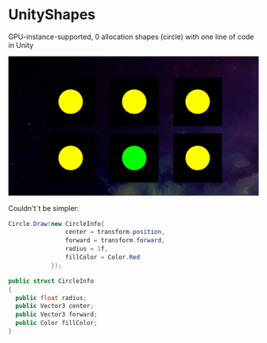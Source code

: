 # UnityShapes
GPU-instance-supported, 0 allocation shapes (circle) with one line of code in Unity

![](screenshot.png)


Couldn't´t be simpler:

```c#
Circle.Draw(new CircleInfo{
				center = transform.position,
				forward = transform.forward,
				radius = 1f,
				fillColor = Color.Red
			});
```




```c#
public struct CircleInfo
{
  public float radius;
  public Vector3 center;
  public Vector3 forward;
  public Color fillColor;
}
```


